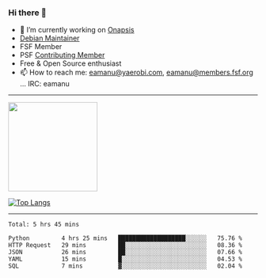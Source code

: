 ### Hi there 👋


- 🔭 I’m currently working on [Onapsis](http://onapsis.com)
- [Debian Maintainer](https://qa.debian.org/developer.php?login=eamanu%40yaerobi.com)
- FSF Member
- PSF [Contributing Member](https://www.python.org/psf/membership/#what-membership-classes-are-there)
- Free & Open Source enthusiast 
- 📫 How to reach me: eamanu@yaerobi.com, eamanu@members.fsf.org ... IRC: eamanu

---

<img height="180em" src="https://github-readme-stats.vercel.app/api?theme=dark&username=eamanu&show_icons=true&hide_border=true&&count_private=true&include_all_commits=true" />

[![Top Langs](https://github-readme-stats.vercel.app/api/top-langs/?theme=dark&username=eamanu&layout=compact)](https://github.com/anuraghazra/github-readme-stats)

---

<!--START_SECTION:waka-->
```text
Total: 5 hrs 45 mins

Python         4 hrs 25 mins   ███████████████████░░░░░░   75.76 % 
HTTP Request   29 mins         ██░░░░░░░░░░░░░░░░░░░░░░░   08.36 % 
JSON           26 mins         ██░░░░░░░░░░░░░░░░░░░░░░░   07.66 % 
YAML           15 mins         █░░░░░░░░░░░░░░░░░░░░░░░░   04.53 % 
SQL            7 mins          ▓░░░░░░░░░░░░░░░░░░░░░░░░   02.04 % 
```
<!--END_SECTION:waka-->
